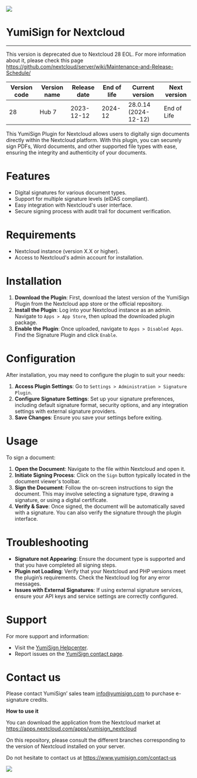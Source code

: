 ![](https://docs.rcdevs.com/pictures/logo/yumisign/nextcloud/yumisign_169x169.png)

# YumiSign for Nextcloud
------

This version is deprecated due to Nextcloud 28 EOL. For more information about it, please check this page
https://github.com/nextcloud/server/wiki/Maintenance-and-Release-Schedule/
					
| Version code | Version name | Release date | End of life | Current version | Next version |
| ------------ | ------------ | ------------ | ----------- | --------------- | ------------ |
|     28         |Hub 7        |2023-12-12 | 2024-12 | 28.0.14 (2024-12-12) | End of Life |

This YumiSign Plugin for Nextcloud allows users to digitally sign documents directly within the Nextcloud platform. With this plugin, you can securely sign PDFs, Word documents, and other supported file types with ease, ensuring the integrity and authenticity of your documents.

# Features

* Digital signatures for various document types.
* Support for multiple signature levels (eIDAS compliant).
* Easy integration with Nextcloud's user interface.
* Secure signing process with audit trail for document verification.

# Requirements
* Nextcloud instance (version X.X or higher).
* Access to Nextcloud's admin account for installation.

# Installation

1. **Download the Plugin**: First, download the latest version of the YumiSign Plugin from the Nextcloud app store or the official repository.
1. **Install the Plugin**: Log into your Nextcloud instance as an admin. Navigate to `Apps > App Store`, then upload the downloaded plugin package.
1. **Enable the Plugin**: Once uploaded, navigate to `Apps > Disabled Apps`. Find the Signature Plugin and click `Enable`.

# Configuration

After installation, you may need to configure the plugin to suit your needs:

1. **Access Plugin Settings**: Go to `Settings > Administration > Signature Plugin`.
1. **Configure Signature Settings**: Set up your signature preferences, including default signature format, security options, and any integration settings with external signature providers.
1. **Save Changes**: Ensure you save your settings before exiting.

# Usage
To sign a document:
1. **Open the Document**: Navigate to the file within Nextcloud and open it.
1. **Initiate Signing Process**: Click on the `Sign` button typically located in the document viewer's toolbar.
1. **Sign the Document**: Follow the on-screen instructions to sign the document. This may involve selecting a signature type, drawing a signature, or using a digital certificate.
1. **Verify & Save**: Once signed, the document will be automatically saved with a signature. You can also verify the signature through the plugin interface.

# Troubleshooting
* **Signature not Appearing**: Ensure the document type is supported and that you have completed all signing steps.
* **Plugin not Loading**: Verify that your Nextcloud and PHP versions meet the plugin’s requirements. Check the Nextcloud log for any error messages.
* **Issues with External Signatures**: If using external signature services, ensure your API keys and service settings are correctly configured.

# Support
For more support and information:
* Visit the [YumiSign Helpcenter](https://app.yumisign.com/help/).
* Report issues on the [YumiSign contact page](https://www.yumisign.com/contact-us/).

# Contact us
Please contact YumiSign’ sales team [info@yumisign.com](mailto:info@yumisign.com) to purchase e-signature credits.

**How to use it**

You can download the application from the Nextcloud market at https://apps.nextcloud.com/apps/yumisign_nextcloud

On this repository, please consult the different branches corresponding to the version of Nextcloud installed on your server.

Do not hesitate to contact us at https://www.yumisign.com/contact-us

![](https://docs.rcdevs.com/pictures/logo/rcdevs/nextcloud/rcdevs_115x54.png)
